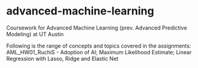 # advanced-machine-learning
Coursework for Advanced Machine Learning (prev. Advanced Predictive Modeling) at UT Austin 

Following is the range of concepts and topics covered in the assignments:  \
AML_HW01_RuchiS - Adoption of AI; Maximum Likelihood Estimate; Linear Regression with Lasso, Ridge and Elastic Net  
